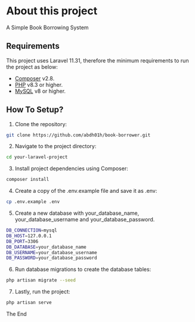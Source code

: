 # About this project 

A Simple Book Borrowing System

## Requirements  

This project uses Laravel 11.31, therefore the minimum requirements to run the project as below:

- [Composer](https://getcomposer.org/) v2.8.
- [PHP](https://www.php.net/) v8.3 or higher.
- [MySQL](https://www.mysql.com/) v8 or higher.

## How To Setup?

1. Clone the repository:

```bash
git clone https://github.com/abdh01h/book-borrower.git
```
2. Navigate to the project directory:

```bash
cd your-laravel-project
```
 
3. Install project dependencies using Composer:

```bash
composer install
```
 
4. Create a copy of the .env.example file and save it as .env:

```bash
cp .env.example .env
```

5. Create a new database with your_database_name, your_database_username and your_database_password.

```bash
DB_CONNECTION=mysql
DB_HOST=127.0.0.1
DB_PORT=3306
DB_DATABASE=your_database_name
DB_USERNAME=your_database_username
DB_PASSWORD=your_database_password
```
 
6. Run database migrations to create the database tables:
 
```bash
php artisan migrate --seed
```

7. Lastly, run the project:
 
```bash
php artisan serve
```
 
 The End
